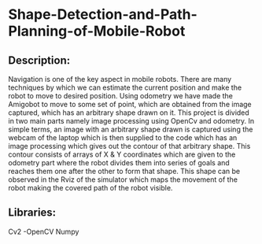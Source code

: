 # Shape-Detection-and-Path-Planning-of-Mobile-Robot
## Description: 
Navigation is one of the key aspect in mobile robots. There are many techniques by which we can estimate the current position and make the robot to move to desired position. Using odometry we have made the Amigobot to move to some set of point, which are obtained from the image captured, which has an arbitrary shape drawn on it. This project is divided in two main parts namely image processing using OpenCv and odometry. In simple terms, an image with an arbitrary shape drawn is captured using the webcam of the laptop which is then supplied to the code which has an image processing which gives out the contour of that arbitrary shape. This contour consists of arrays of X & Y coordinates which are given to the odometry part where the robot divides them into series of goals and reaches them one after the other to form that shape. This shape can be observed in the Rviz of the simulator which maps the movement of the robot making the covered path of the robot visible.
## Libraries:
Cv2 -OpenCV
Numpy
